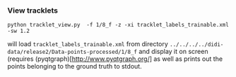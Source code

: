 ### View tracklets

```python tracklet_view.py  -f 1/8_f -z -xi tracklet_labels_trainable.xml -sw 1.2```

will load `tracklet_labels_trainable.xml` from directory `../../../../didi-data/release2/Data-points-processed/1/8_f` and display it on screen (requires (pyqtgraph)[http://www.pyqtgraph.org/] as well as prints out the points belonging to the ground truth to stdout.
